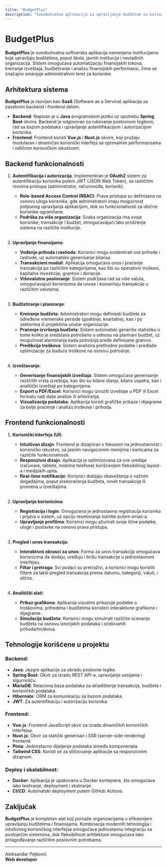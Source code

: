 ```yaml
---
title: "BudgetPlus"
description: "Sveobuhvatna aplikacija za upravljanje budžetom za korisnike budžetskih sredstava."
---
```


# BudgetPlus

**BudgetPlus** je sveobuhvatna softverska aplikacija namenjena institucijama koje upravljaju budžetima, poput škola, javnih institucija i nevladinih organizacija. Sistem omogućava automatizaciju finansijskih tokova, kreiranje izveštaja, budžetiranje i analizu finansijskih performansi, čime se značajno smanjuje administrativni teret za korisnike.

## Arhitektura sistema

**BudgetPlus** je razvijen kao **SaaS** (Software as a Service) aplikacija sa zasebnim backend i frontend delom.

- **Backend**: Napisan je u **Java** programskom jeziku uz upotrebu **Spring Boot** okvira. Backend je odgovoran za rukovanje poslovnom logikom, rad sa bazom podataka i upravljanje autentifikacijom i autorizacijom korisnika.
- **Frontend**: Frontend koristi **Vue.js** i **Nuxt.js** okvire, koji pružaju modularan i dinamičan korisnički interfejs sa optimalnim performansama i odličnim korisničkim iskustvom.

## Backend funkcionalnosti

1. **Autentifikacija i autorizacija**: Implementiran je **OAuth2** sistem za autentifikaciju korisnika putem JWT (JSON Web Token), sa različitim nivoima pristupa (administrator, računovođa, korisnik).
   - **Role-based Access Control (RBAC)**: Prava pristupa su definisana na osnovu uloga korisnika, gde administratori imaju mogućnost potpunog upravljanja aplikacijom, dok su funkcionalnosti za obične korisnike ograničene.
   - **Podrška za više organizacija**: Svaka organizacija ima svoje korisnike, transakcije i budžet, omogućavajući lako proširenje sistema na različite institucije.
<br><br/>

2. **Upravljanje finansijama**:
   - **Vođenje prihoda i rashoda**: Korisnici mogu evidentirati sve prihode i rashode, uz automatsko generisanje bilansa.
   - **Transakcioni moduli**: Aplikacija omogućava unos i praćenje transakcija po različitim kategorijama, kao što su operativni troškovi, kapitalne investicije, grantovi i donacije.
   - **Viševalutno poslovanje**: Sistem podržava rad sa više valuta, omogućavajući korisnicima da unose i konvertuju transakcije u različitim valutama.
<br><br/>

3. **Budžetiranje i planiranje**:
   - **Kreiranje budžeta**: Administratori mogu definisati budžete za određene vremenske periode (godišnje, kvartalne), kao i po sektorima ili projektima unutar organizacije.
   - **Praćenje izvršenja budžeta**: Sistem automatski generiše statistiku o tome koliko je sredstava potrošeno u odnosu na planirani budžet, uz mogućnost alarmiranja kada potrošnja pređe definisane granice.
   - **Predikcija troškova**: Sistem analizira prethodne podatke i predlaže optimizacije za buduće troškove na osnovu potrošnje.
<br><br/>

4. **Izveštavanje**:
   - **Generisanje finansijskih izveštaja**: Sistem omogućava generisanje različitih vrsta izveštaja, kao što su bilans stanja, bilans uspeha, kao i analitički izveštaji po kategorijama.
   - **Export u PDF/Excel**: Korisnici mogu izvoziti izveštaje u PDF ili Excel formatu radi dalje analize ili arhiviranja.
   - **Vizualizacija podataka**: Aplikacija koristi grafičke prikaze i dijagrame za bolje praćenje i analizu troškova i prihoda.

## Frontend funkcionalnosti

1. **Korisnički interfejs (UI)**:
   - **Intuitivan dizajn**: Frontend je dizajniran s fokusom na jednostavnost i korisničko iskustvo, sa jasnim navigacionim menijima i karticama za različite funkcionalnosti.
   - **Responzivni dizajn**: Aplikacija je optimizovana za sve uređaje (računare, tablete, mobilne telefone) korišćenjem fleksibilnog layout-a i medijskih upita.
   - **Real-time notifikacije**: Korisnici dobijaju obaveštenja o važnim događajima, poput prekoračenja budžeta, novih transakcija ili promena u izveštajima.
<br><br/>

2. **Upravljanje korisnicima**:
   - **Registracija i login**: Omogućena je jednostavna registracija korisnika i prijava u sistem, uz opciju resetovanja lozinke putem email-a.
   - **Upravljanje profilima**: Korisnici mogu ažurirati svoje lične podatke, uloge i postavke na osnovu prava pristupa.
<br><br/>

3. **Pregled i unos transakcija**:
   - **Interaktivni obrasci za unos**: Forma za unos transakcija omogućava korisnicima da dodaju, uređuju i brišu transakcije u jednostavnom interfejsu.
   - **Filtar i pretraga**: Svi podaci su pretraživi, a korisnici mogu koristiti filtere za lakši pregled transakcija prema datumu, kategoriji, valuti, i slično.
<br><br/>

4. **Analitički alati**:
   - **Prikaz grafikona**: Aplikacija vizuelno prikazuje podatke o troškovima, prihodima i budžetima koristeći interaktivne grafikone i dijagrame.
   - **Simulacije budžeta**: Korisnici mogu simulirati različite scenarije budžeta na osnovu istorijskih podataka i očekivanih prihoda/troškova.

## Tehnologije korišćene u projektu

### Backend:
- **Java**: Jezgro aplikacije za obradu poslovne logike.
- **Spring Boot**: Okvir za izradu REST API-a, upravljanje sesijama i sigurnošću.
- **MariaDB**: Relaciona baza podataka za skladištenje transakcija, budžeta i korisničkih podataka.
- **Hibernate**: ORM za komunikaciju sa bazom podataka.
- **JWT**: Za autentifikaciju i autorizaciju korisnika.

### Frontend:
- **Vue.js**: Frontend JavaScript okvir za izradu dinamičkih korisničkih interfejsa.
- **Nuxt.js**: Okvir za statički generisan i SSR (server-side rendering) frontend.
- **Pinia**: Jednostavno dijeljenje podataka između komponenata.
- **Tailwind CSS**: Koristi se za stilizovanje aplikacije sa responzivnim dizajnom.

### Deploy i skalabilnost:
- **Docker**: Aplikacija je upakovana u Docker kontejnere, što omogućava lako testiranje, deployment i skaliranje.
- **CI/CD**: Automatski deployment putem GitHub Actions.

## Zaključak

**BudgetPlus** je kompletan alat koji pomaže organizacijama u efikasnijem upravljanju budžetima i finansijama. Kombinacija modernih tehnologija i intuitivnog korisničkog interfejsa omogućava jednostavnu integraciju sa postojećim sistemima, dok fleksibilnost arhitekture omogućava lako prilagođavanje različitim poslovnim potrebama.

---

Aleksandar Pejković  
**Web developer**
